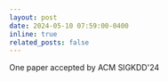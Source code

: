 ```yaml
---
layout: post
date: 2024-05-10 07:59:00-0400
inline: true
related_posts: false
---
```


One paper accepted by ACM SIGKDD'24

